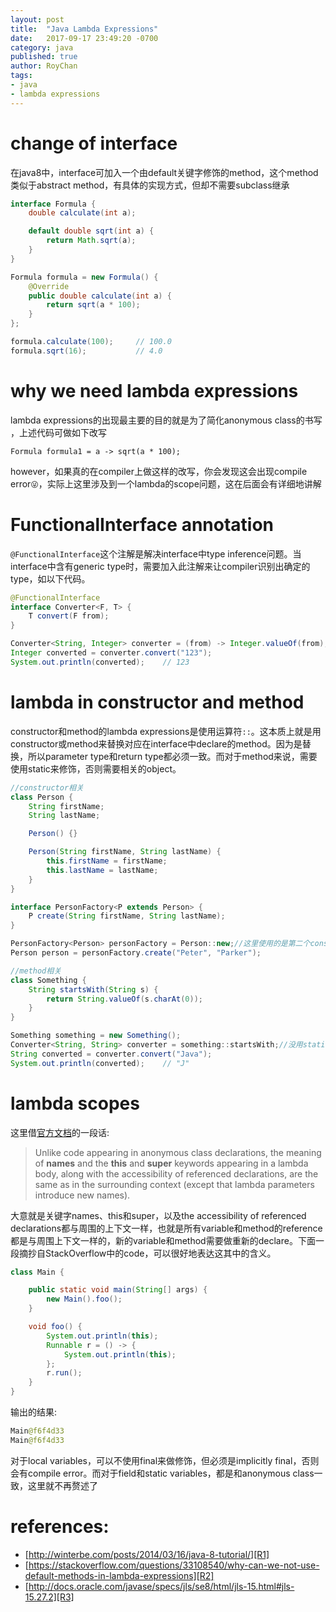 ```yaml
---
layout: post
title:  "Java Lambda Expressions"
date:   2017-09-17 23:49:20 -0700
category: java
published: true
author: RoyChan
tags:
- java
- lambda expressions
---
```


# change of interface
在java8中，interface可加入一个由default关键字修饰的method，这个method类似于abstract method，有具体的实现方式，但却不需要subclass继承

````java
interface Formula {
    double calculate(int a);

    default double sqrt(int a) {
        return Math.sqrt(a);
    }
}

Formula formula = new Formula() {
    @Override
    public double calculate(int a) {
        return sqrt(a * 100);
    }
};

formula.calculate(100);     // 100.0
formula.sqrt(16);           // 4.0
````    

# why we need lambda expressions
lambda expressions的出现最主要的目的就是为了简化anonymous class的书写
，上述代码可做如下改写
````java>
Formula formula1 = a -> sqrt(a * 100);
````
however，如果真的在compiler上做这样的改写，你会发现这会出现compile error<code>:stuck_out_tongue_winking_eye:</code>，实际上这里涉及到一个lambda的scope问题，这在后面会有详细地讲解

# FunctionalInterface annotation
<code>@FunctionalInterface</code>这个注解是解决interface中type inference问题。当interface中含有generic type时，需要加入此注解来让compiler识别出确定的type，如以下代码。

````java
@FunctionalInterface
interface Converter<F, T> {
    T convert(F from);
}

Converter<String, Integer> converter = (from) -> Integer.valueOf(from);
Integer converted = converter.convert("123");
System.out.println(converted);    // 123
````

# lambda in constructor and method
constructor和method的lambda expressions是使用运算符<code>::</code>。这本质上就是用constructor或method来替换对应在interface中declare的method。因为是替换，所以parameter type和return type都必须一致。而对于method来说，需要使用static来修饰，否则需要相关的object。
````java
//constructor相关
class Person {
    String firstName;
    String lastName;

    Person() {}

    Person(String firstName, String lastName) {
        this.firstName = firstName;
        this.lastName = lastName;
    }
}

interface PersonFactory<P extends Person> {
    P create(String firstName, String lastName);
}

PersonFactory<Person> personFactory = Person::new;//这里使用的是第二个constructor
Person person = personFactory.create("Peter", "Parker");
````
````java
//method相关
class Something {
    String startsWith(String s) {
        return String.valueOf(s.charAt(0));
    }
}

Something something = new Something();
Converter<String, String> converter = something::startsWith;//没用static修饰
String converted = converter.convert("Java");
System.out.println(converted);    // "J"
````

# lambda scopes
这里借[官方文档](http://docs.oracle.com/javase/specs/jls/se8/html/jls-15.html#jls-15.27.2)的一段话:

> Unlike code appearing in anonymous class declarations, the meaning of **names** and the **this** and **super** keywords appearing in a lambda body, along with the accessibility of referenced declarations, are the same as in the surrounding context (except that lambda parameters introduce new names).

大意就是关键字names、this和super，以及the accessibility of referenced declarations都与周围的上下文一样，也就是所有variable和method的reference都是与周围上下文一样的，新的variable和method需要做重新的declare。下面一段摘抄自StackOverflow中的code，可以很好地表达这其中的含义。

````java
class Main {

    public static void main(String[] args) {
        new Main().foo();
    }

    void foo() {
        System.out.println(this);
        Runnable r = () -> {
            System.out.println(this);
        };
        r.run();
    }
}
````
输出的结果:

````java
Main@f6f4d33
Main@f6f4d33
````

对于local variables，可以不使用final来做修饰，但必须是implicitly final，否则会有compile error。而对于field和static variables，都是和anonymous class一致，这里就不再赘述了


# references:
- [http://winterbe.com/posts/2014/03/16/java-8-tutorial/][R1]
- [https://stackoverflow.com/questions/33108540/why-can-we-not-use-default-methods-in-lambda-expressions][R2]
- [http://docs.oracle.com/javase/specs/jls/se8/html/jls-15.html#jls-15.27.2][R3]

[R1]: http://winterbe.com/posts/2014/03/16/java-8-tutorial/
[R2]: https://stackoverflow.com/questions/33108540/why-can-we-not-use-default-methods-in-lambda-expressions
[R3]: http://docs.oracle.com/javase/specs/jls/se8/html/jls-15.html#jls-15.27.2
